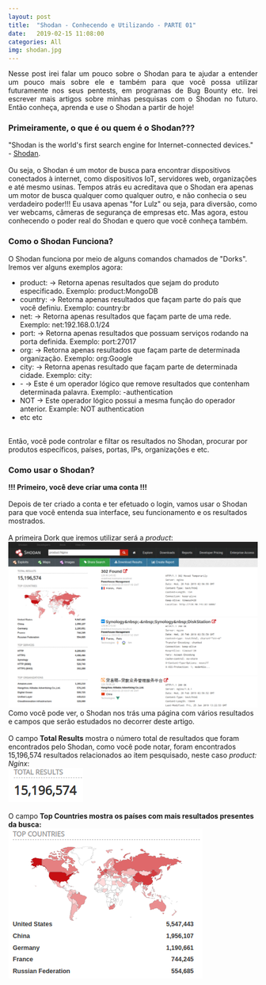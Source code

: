 ```yaml
---
layout: post
title:  "Shodan - Conhecendo e Utilizando - PARTE 01"
date:   2019-02-15 11:08:00
categories: All
img: shodan.jpg
---
```

<p align="justify">
Nesse post irei falar um pouco sobre o Shodan para te ajudar a entender um pouco mais sobre ele e também para que você possa utilizar futuramente nos seus pentests, em programas de Bug Bounty etc.
Irei escrever mais artigos sobre minhas pesquisas com o Shodan no futuro. Então conheça, aprenda e use o Shodan a partir de hoje!
</p>

<p align="justify">
<h3>Primeiramente, o que é ou quem é o Shodan???</h3>
"Shodan is the world's first search engine for Internet-connected devices." - <a href="https://www.shodan.io/" target="_blank">Shodan</a>.
<br>
<br>
Ou seja, o Shodan é um motor de busca para encontrar dispositivos conectados à internet, como dispositivos IoT, servidores web, organizações e até mesmo usinas. 
Tempos atrás eu acreditava que o Shodan era apenas um motor de busca qualquer como qualquer outro, e não conhecia o seu verdadeiro poder!!! Eu usava apenas "for Lulz" ou seja, para diversão, como ver webcams, câmeras de segurança de empresas etc.
Mas agora, estou conhecendo o poder real do Shodan e quero que você conheça também.
</p>

<p align="justify">
<h3>Como o Shodan Funciona?</h3>
O Shodan funciona por meio de alguns comandos chamados de "Dorks". Iremos ver alguns exemplos agora:
<ul>
    <li>product: -> Retorna apenas resultados que sejam do produto especificado. Exemplo: product:MongoDB</li>
    <li>country: -> Retorna apenas resultados que façam parte do país que você definiu. Exemplo: country:br</li>
    <li>net: -> Retorna apenas resultados que façam parte de uma rede. Exemplo: net:192.168.0.1/24 </li>
    <li>port: -> Retorna apenas resultados que possuam serviços rodando na porta definida. Exemplo: port:27017</li>
    <li>org: -> Retorna apenas resultados que façam parte de determinada organização. Exemplo: org:Google</li>
    <li>city: -> Retorna apenas resultado que façam parte de determinada cidade. Exemplo: city:</li>
    <li>- -> Este é um operador lógico que remove resultados que contenham determinada palavra. Exemplo: -authentication</li>
    <li>NOT -> Este operador lógico possui a mesma função do operador anterior. Example: NOT authentication</li>
    <li>etc etc</li>
</ul>
<br>
Então, você pode controlar e filtar os resultados no Shodan, procurar por produtos específicos, países, portas, IPs, organizações e etc.
</p>

<p align="justify">
<h3>Como usar o Shodan?</h3>
<b>!!! Primeiro, você deve criar uma conta !!!</b>
<br>
<br>
Depois de ter criado a conta e ter efetuado o login, vamos usar o Shodan para que você entenda sua interface, seu funcionamento e os resultados mostrados.
<br>
<br>
A primeira Dork que iremos utilizar será a <i>product</i>:
<br>
<img src="/images/shodan/shodan00.png"/>
<br>
Como você pode ver, o Shodan nos trás uma página com vários resultados e campos que serão estudados no decorrer deste artigo.
<br>
<br>
O campo <b>Total Results</b> mostra o número total de resultados que foram encontrados pelo Shodan, como você pode notar, foram encontrados 15,196,574 resultados relacionados ao item pesquisado, neste caso <i>product: Nginx</i>:
<br>
<img src="/images/shodan/shodan01.png"/>
<br>
<br>
O campo <b>Top Countries<b> mostra os países com mais resultados presentes da busca:
<br>
<img src="/images/shodan/shodan02.png"/>
<br>
<br>

</p>

